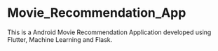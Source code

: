 # Movie_Recommendation_App
This is a Android Movie Recommendation Application developed using Flutter, Machine Learning and Flask.
